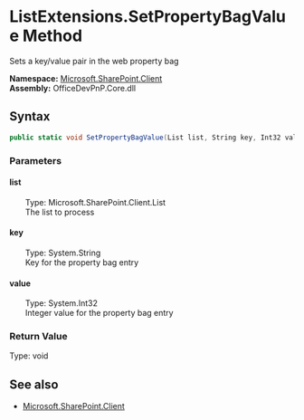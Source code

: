 # ListExtensions.SetPropertyBagValue Method  
Sets a key/value pair in the web property bag  

**Namespace:** [Microsoft.SharePoint.Client](Microsoft.SharePoint.Client.md)  
**Assembly:** OfficeDevPnP.Core.dll  
## Syntax
```C#
public static void SetPropertyBagValue(List list, String key, Int32 value)
```
### Parameters
#### list  
&emsp;&emsp;Type: Microsoft.SharePoint.Client.List  
&emsp;&emsp;The list to process  

#### key  
&emsp;&emsp;Type: System.String  
&emsp;&emsp;Key for the property bag entry  

#### value  
&emsp;&emsp;Type: System.Int32  
&emsp;&emsp;Integer value for the property bag entry  

### Return Value
Type: void  

## See also
- [Microsoft.SharePoint.Client](Microsoft.SharePoint.Client.md)
